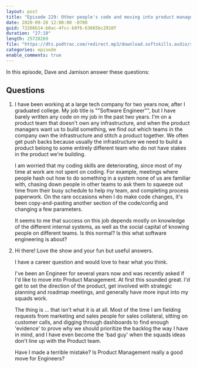 ```yaml
---
layout: post
title: "Episode 229: Other people's code and moving into product management"
date: 2020-09-28 12:00:00 -0700
guid: 72266b14-b0ac-4fcc-b0f6-63665bc2910f
duration: "27:10"
length: 25728269
file: "https://dts.podtrac.com/redirect.mp3/download.softskills.audio/sse-229.mp3"
categories: episode
enable_comments: true
---
```


In this episode, Dave and Jamison answer these questions:

## Questions

1. I have been working at a large tech company for two years now, after I graduated college. My job title is ""Software Engineer"", but I have barely written any code on my job in the past two years. I'm on a product team that doesn't own any infrastructure, and when the product managers want us to build something, we find out which teams in the company own the infrastructure and stitch a product together. We often get push backs because usually the infrastructure we need to build a product belong to some entirely different team who do not have stakes in the product we're building.
   
   I am worried that my coding skills are deteriorating, since most of my time at work are not spent on coding. For example, meetings where people hash out how to do something in a system none of us are familiar with,  chasing down people in other teams to ask them to squeeze out time from their busy schedule to help my team, and completing process paperwork. On the rare occasions when I do make code changes, it's been copy-and-pasting another section of the code/config and changing a few parameters.
   
   It seems to me that success on this job depends mostly on knowledge of the different internal systems, as well as the social capital of knowing people on different teams. Is this normal? Is this what software engineering is about?


2. Hi there! Love the show and your fun but useful answers.
   
   I have a career question and would love to hear what you think.
   
   I've been an Engineer for several years now and was recently asked if I'd like to move into Product Management. At first this sounded great. I'd get to set the direction of the product, get involved with strategic planning and roadmap meetings, and generally have more input into my squads work.
   
   The thing is ... that isn't what it is at all. Most of the time I am fielding requests from marketing and sales people for sales collateral, sitting on customer calls, and digging through dashboards to find enough 'evidence' to prove why we should prioritize the backlog the way I have in mind, and I have even become the 'bad guy' when the squads ideas don't line up with the Product team.
   
   Have I made a terrible mistake? Is Product Management really a good move for Engineers?
